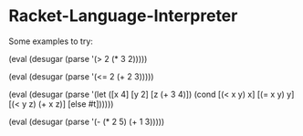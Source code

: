 # Racket-Language-Interpreter

Some examples to try:

(eval (desugar (parse '(> 2 (* 3 2)))))

(eval (desugar (parse '(<= 2 (+ 2 3)))))

(eval (desugar (parse '(let ([x 4] [y 2] [z (+ 3 4)])
                                                  (cond [(< x y) x]
                                                        [(= x y) y]
                                                        [(< y z) (+ x z)]
                                                        [else #t])))))
 
(eval (desugar (parse '(- (* 2 5) (+ 1 3)))))
                                                        
                                                 
